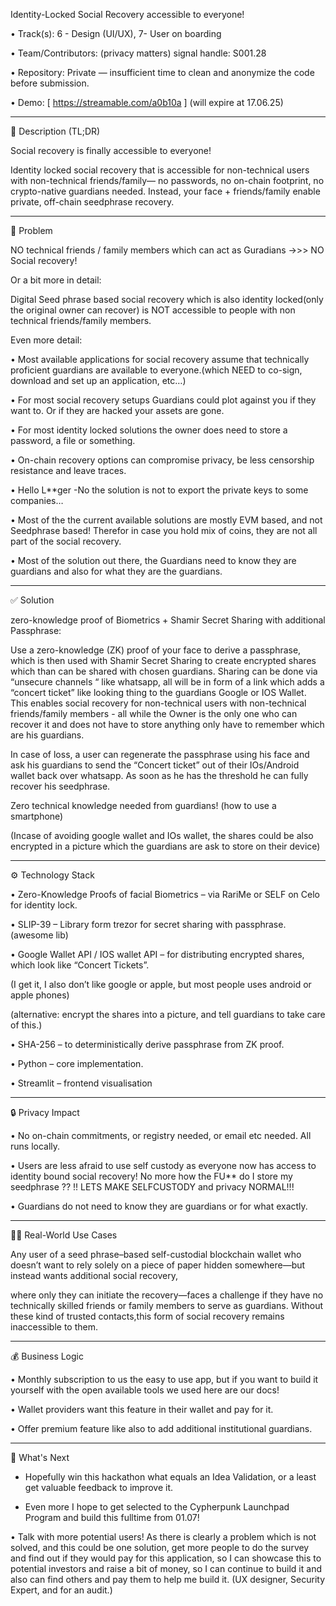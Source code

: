 Identity-Locked Social Recovery accessible to everyone!

•	Track(s):   6 - Design (UI/UX), 7- User on boarding

•	Team/Contributors: (privacy matters) signal handle: S001.28

•	Repository: Private — insufficient time to clean and anonymize the code before submission.

•	Demo: [ https://streamable.com/a0b10a ] (will expire at 17.06.25)

________________________________________

📝 Description (TL;DR)

Social recovery is finally accessible to everyone!

Identity locked social recovery that is accessible for non-technical users with non-technical friends/family— no passwords, no on-chain footprint, 
no crypto-native guardians needed.
 Instead, your face + friends/family enable private, off-chain seedphrase recovery.
________________________________________

🚨 Problem

NO technical friends / family members which can act as Guradians ->>>  NO Social recovery!

Or a bit more in detail:

Digital Seed phrase based social recovery which is also identity locked(only the original owner can recover) is  NOT  accessible to people with non technical friends/family members.

Even more detail:

•	Most available applications for social recovery assume that technically proficient guardians are available to everyone.(which NEED to co-sign, download and set up an application, etc…)

•	 For most social recovery setups Guardians could plot against you if they want to. Or if they are hacked your assets are gone.

•	For most identity locked solutions the owner does need to store a password, a file or something.

•	On-chain recovery options can compromise privacy, be less censorship resistance and leave traces.

•	Hello L**ger  -No the solution is not to export the private keys to some companies… 

•	Most of the the current available solutions are mostly EVM based, and not Seedphrase based! Therefor in case you hold mix of coins, they are not all part of the social recovery.

•	Most of the solution out there, the Guardians need to know they are guardians and also for what they are the guardians. 

________________________________________

✅ Solution

zero-knowledge proof of Biometrics + Shamir Secret Sharing with additional Passphrase:

Use a zero-knowledge (ZK) proof of your face to derive a passphrase, which is then used with Shamir Secret Sharing to create encrypted shares which than can be shared with chosen guardians.
Sharing can be done via “unsecure channels “ like whatsapp, all will be in form of a link which adds a “concert ticket” like looking thing to the guardians Google or IOS Wallet.
This enables social recovery for non-technical users with non-technical friends/family members  - all while the Owner is the only one who can recover it 
and does not have to store anything only have to remember which are his guardians.

In case of loss, a user can regenerate the passphrase using his face and ask his guardians to send the “Concert ticket” out of their IOs/Android wallet back over whatsapp. 
As soon as he has the threshold he can fully recover his seedphrase.

Zero technical knowledge needed from guardians!  (how to use a smartphone) 

(Incase of avoiding google wallet and IOs wallet, the shares could be also encrypted in a picture which the guardians are ask to store on their device)

________________________________________

⚙️ Technology Stack

•	Zero-Knowledge Proofs of facial Biometrics – via RariMe or SELF on Celo for identity lock.

•	SLIP-39 – Library form trezor for secret sharing with passphrase.(awesome lib)

•	Google Wallet API / IOS wallet API – for distributing encrypted shares, which look like “Concert Tickets”.

 (I get it, I also don’t like google or apple, but most people uses android or apple phones)
 
(alternative: encrypt the shares into a picture, and tell guardians to take care of this.)

•	SHA-256 – to deterministically derive passphrase from ZK proof.

•	Python – core implementation.

•	Streamlit – frontend visualisation
________________________________________

🔒 Privacy Impact

•	No on-chain commitments, or registry needed, or email etc needed. All runs locally.

•	Users are less afraid to use self custody as everyone now has access to identity bound social recovery! No more how the FU** do I store my seedphrase ??
!! LETS MAKE SELFCUSTODY  and privacy NORMAL!!!

•	Guardians do not need to know they are guardians or for what exactly. 
________________________________________

🧑‍💻 Real-World Use Cases

Any user of a seed phrase–based self-custodial blockchain wallet who doesn’t want to rely solely on a piece of paper hidden somewhere—but instead wants additional social recovery,

where only they can initiate the recovery—faces a challenge if they have no technically skilled friends or family members to serve as guardians. 
Without these kind of trusted contacts,this form of social recovery remains inaccessible to them.
________________________________________

💰 Business Logic

•	Monthly subscription to us the easy to use app, but if you want to build it yourself with the open available tools we used here are our docs!

•	Wallet providers want this feature in their wallet and pay for it.

•	Offer premium feature like also to add additional institutional guardians. 
________________________________________
🚀 What's Next
-	Hopefully win this hackathon what equals an Idea Validation, or a least get valuable feedback to improve it.

-	Even more I hope  to get selected to the Cypherpunk Launchpad Program and build this fulltime from 01.07!
  
•	Talk with more potential users!
As there is clearly a problem which is not solved, and this could be one solution, get more people to do the survey and find out if they would pay for this application, so I can showcase this to potential investors and raise a bit of money, so I can continue to build it and also can find others and pay them to help me build it. (UX designer, Security Expert, and for an audit.)

